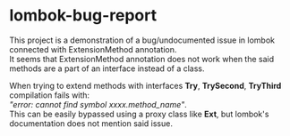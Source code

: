 # lombok-bug-report

This project is a demonstration of a bug/undocumented issue in lombok connected with ExtensionMethod annotation. <br/>
It seems that ExtensionMethod annotation does not work when the said methods are a part of an interface instead of a class. <br/>

When trying to extend methods with interfaces **Try**, **TrySecond**, **TryThird** compilation fails with: <br/>
_"error: cannot find symbol xxxx.method_name"_. <br/>
This can be easily bypassed using a proxy class like **Ext**, but lombok's documentation does not mention said issue.
